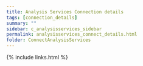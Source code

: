 ```yaml
---
title: Analysis Services Connection details
tags: [connection_details]
summary: ""
sidebar: c_analysisservices_sidebar
permalink: analysisservices_connect_details.html
folder: ConnectAnalysisServices
---
```





{% include links.html %}

